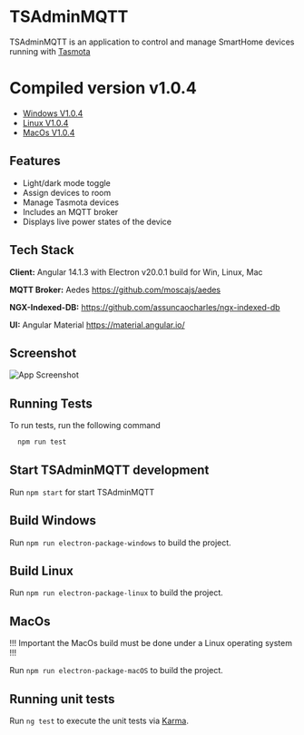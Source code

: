 
# TSAdminMQTT

TSAdminMQTT is an application to control and manage SmartHome devices running with [Tasmota](https://github.com/arendst/Tasmota) 

# Compiled version v1.0.4

- [Windows V1.0.4](https://www.dropbox.com/s/2gd4g0g0cpz70re/TSAdminMQTT_v.1.0.4-win32-x64.zip?dl=1)
- [Linux V1.0.4](https://www.dropbox.com/s/jjf8ymix44lyhw8/TSAdminMQTT_v.1.0.4-linux-x64.zip?dl=1)
- [MacOs V1.0.4](https://www.dropbox.com/s/ugi1u7yv2627hlp/TSAdminMQTT_v.1.0.4-MacOS.zip?dl=1)

## Features

- Light/dark mode toggle
- Assign devices to room
- Manage Tasmota devices
- Includes an MQTT broker
- Displays live power states of the device 


## Tech Stack

**Client:** Angular 14.1.3 with Electron v20.0.1 build for Win, Linux, Mac 

**MQTT Broker:** Aedes https://github.com/moscajs/aedes

**NGX-Indexed-DB:** https://github.com/assuncaocharles/ngx-indexed-db

**UI:** Angular Material  https://material.angular.io/


## Screenshot

![App Screenshot](https://i.postimg.cc/02qz0BZb/Screenshot-2022-08-24-094030.png)


## Running Tests

To run tests, run the following command

```bash
  npm run test
```

## Start TSAdminMQTT development

Run `npm start` for start TSAdminMQTT 

## Build Windows

Run `npm run electron-package-windows` to build the project.

## Build Linux 

Run `npm run electron-package-linux` to build the project.

## MacOs

!!! Important the MacOs build must be done under a Linux operating system !!!

Run `npm run electron-package-macOS` to build the project.

## Running unit tests

Run `ng test` to execute the unit tests via [Karma](https://karma-runner.github.io).
